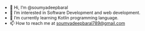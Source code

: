 - 👋 Hi, I’m @soumyadeepbaral
- 👀 I’m interested in Software Development and web development.
- 🌱 I’m currently learning Kotlin programming language.
- 📫 How to reach me at soumyadeepbaral789@gmail.com

<!---
soumyadeepbaral/soumyadeepbaral is a ✨ special ✨ repository because its `README.md` (this file) appears on your GitHub profile.
You can click the Preview link to take a look at your changes.
--->
